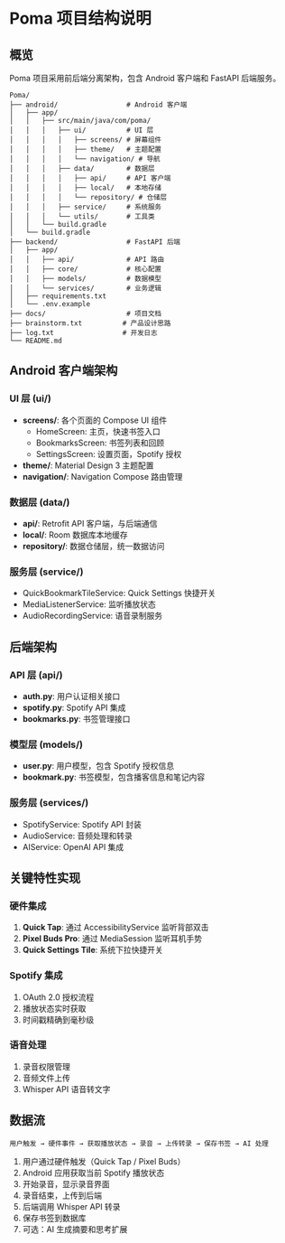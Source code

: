# Poma 项目结构说明

## 概览

Poma 项目采用前后端分离架构，包含 Android 客户端和 FastAPI 后端服务。

```
Poma/
├── android/                 # Android 客户端
│   ├── app/
│   │   ├── src/main/java/com/poma/
│   │   │   ├── ui/          # UI 层
│   │   │   │   ├── screens/ # 屏幕组件
│   │   │   │   ├── theme/   # 主题配置
│   │   │   │   └── navigation/ # 导航
│   │   │   ├── data/        # 数据层
│   │   │   │   ├── api/     # API 客户端
│   │   │   │   ├── local/   # 本地存储
│   │   │   │   └── repository/ # 仓储层
│   │   │   ├── service/     # 系统服务
│   │   │   └── utils/       # 工具类
│   │   └── build.gradle
│   └── build.gradle
├── backend/                 # FastAPI 后端
│   ├── app/
│   │   ├── api/             # API 路由
│   │   ├── core/            # 核心配置
│   │   ├── models/          # 数据模型
│   │   └── services/        # 业务逻辑
│   ├── requirements.txt
│   └── .env.example
├── docs/                    # 项目文档
├── brainstorm.txt          # 产品设计思路
├── log.txt                 # 开发日志
└── README.md
```

## Android 客户端架构

### UI 层 (ui/)
- **screens/**: 各个页面的 Compose UI 组件
  - HomeScreen: 主页，快速书签入口
  - BookmarksScreen: 书签列表和回顾
  - SettingsScreen: 设置页面，Spotify 授权
- **theme/**: Material Design 3 主题配置
- **navigation/**: Navigation Compose 路由管理

### 数据层 (data/)
- **api/**: Retrofit API 客户端，与后端通信
- **local/**: Room 数据库本地缓存
- **repository/**: 数据仓储层，统一数据访问

### 服务层 (service/)
- QuickBookmarkTileService: Quick Settings 快捷开关
- MediaListenerService: 监听播放状态
- AudioRecordingService: 语音录制服务

## 后端架构

### API 层 (api/)
- **auth.py**: 用户认证相关接口
- **spotify.py**: Spotify API 集成
- **bookmarks.py**: 书签管理接口

### 模型层 (models/)
- **user.py**: 用户模型，包含 Spotify 授权信息
- **bookmark.py**: 书签模型，包含播客信息和笔记内容

### 服务层 (services/)
- SpotifyService: Spotify API 封装
- AudioService: 音频处理和转录
- AIService: OpenAI API 集成

## 关键特性实现

### 硬件集成
1. **Quick Tap**: 通过 AccessibilityService 监听背部双击
2. **Pixel Buds Pro**: 通过 MediaSession 监听耳机手势
3. **Quick Settings Tile**: 系统下拉快捷开关

### Spotify 集成
1. OAuth 2.0 授权流程
2. 播放状态实时获取
3. 时间戳精确到毫秒级

### 语音处理
1. 录音权限管理
2. 音频文件上传
3. Whisper API 语音转文字

## 数据流

```
用户触发 → 硬件事件 → 获取播放状态 → 录音 → 上传转录 → 保存书签 → AI 处理
```

1. 用户通过硬件触发（Quick Tap / Pixel Buds）
2. Android 应用获取当前 Spotify 播放状态
3. 开始录音，显示录音界面
4. 录音结束，上传到后端
5. 后端调用 Whisper API 转录
6. 保存书签到数据库
7. 可选：AI 生成摘要和思考扩展